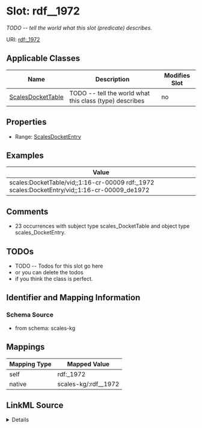 

# Slot: rdf__1972


_TODO -- tell the world what this slot (predicate) describes._





URI: [rdf:_1972](http://www.w3.org/1999/02/22-rdf-syntax-ns#_1972)



<!-- no inheritance hierarchy -->





## Applicable Classes

| Name | Description | Modifies Slot |
| --- | --- | --- |
| [ScalesDocketTable](../classes/ScalesDocketTable.md) | TODO -- tell the world what this class (type) describes |  no  |







## Properties

* Range: [ScalesDocketEntry](../classes/ScalesDocketEntry.md)






## Examples

| Value |
| --- |
| scales:DocketTable/vid;;1:16-cr-00009 rdf:_1972 scales:DocketEntry/vid;;1:16-cr-00009_de1972 |

## Comments

* 23 occurrences with subject type scales_DocketTable and object type scales_DocketEntry.

## TODOs

* TODO -- Todos for this slot go here
* or you can delete the todos
* if you think the class is perfect.

## Identifier and Mapping Information







### Schema Source


* from schema: scales-kg




## Mappings

| Mapping Type | Mapped Value |
| ---  | ---  |
| self | rdf:_1972 |
| native | scales-kg/:rdf__1972 |




## LinkML Source

<details>
```yaml
name: rdf__1972
description: TODO -- tell the world what this slot (predicate) describes.
todos:
- TODO -- Todos for this slot go here
- or you can delete the todos
- if you think the class is perfect.
comments:
- 23 occurrences with subject type scales_DocketTable and object type scales_DocketEntry.
examples:
- value: scales:DocketTable/vid;;1:16-cr-00009 rdf:_1972 scales:DocketEntry/vid;;1:16-cr-00009_de1972
from_schema: scales-kg
rank: 1000
slot_uri: rdf:_1972
alias: rdf__1972
domain_of:
- scales_DocketTable
range: scales_DocketEntry

```
</details>